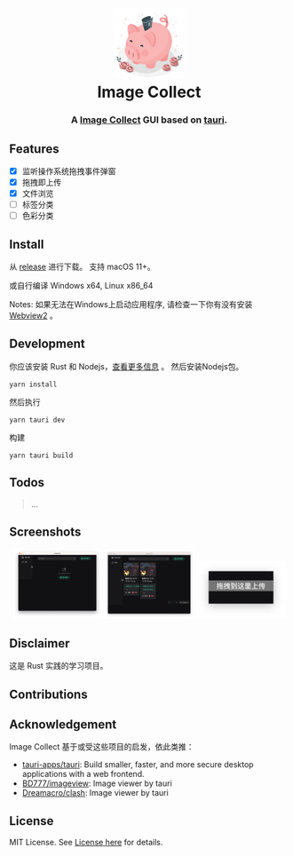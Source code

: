 <h1 align="center">
  <img src="./src-tauri/icons/128x128@2x.png" alt="ImageCollect" width="128" />
  <br>
  Image Collect
  <br>
</h1>

<h3 align="center">
A <a href="https://github.com/ogromwang/imageCollect">Image Collect</a> GUI based on <a href="https://github.com/tauri-apps/tauri">tauri</a>.
</h3>

## Features

- [x] 监听操作系统拖拽事件弹窗
- [x] 拖拽即上传
- [x] 文件浏览
- [ ] 标签分类
- [ ] 色彩分类

## Install

从 [release](https://github.com/zzzgydi/clash-verge/releases) 进行下载。 支持 macOS 11+。

或自行编译 Windows x64, Linux x86_64

Notes: 如果无法在Windows上启动应用程序, 请检查一下你有没有安装 [Webview2](https://developer.microsoft.com/en-us/microsoft-edge/webview2/#download-section) 。

## Development

你应该安装 Rust 和 Nodejs，[查看更多信息](https://tauri.studio/docs/getting-started/prerequisites) 。 然后安装Nodejs包。

```shell
yarn install
```

然后执行

```shell
yarn tauri dev
```

构建

```shell
yarn tauri build
```

## Todos

> ...

## Screenshots

<div align="center">
  <img src="./docs/img/home_empty_mini.png" alt="demo1" width="32%" />
  <img src="./docs/img/home_mini.png" alt="demo1" width="32%" />
  <img src="./docs/img/drag.png" alt="demo1" width="32%" />
</div>

## Disclaimer

这是 Rust 实践的学习项目。

## Contributions

## Acknowledgement

Image Collect 基于或受这些项目的启发，依此类推：

- [tauri-apps/tauri](https://github.com/tauri-apps/tauri): Build smaller, faster, and more secure desktop applications with a web frontend.
- [BD777/imageview](https://github.com/BD777/imageview): Image viewer by tauri
- [Dreamacro/clash](https://github.com/BD777/imageview): Image viewer by tauri

## License

MIT License. See [License here](./LICENSE) for details.